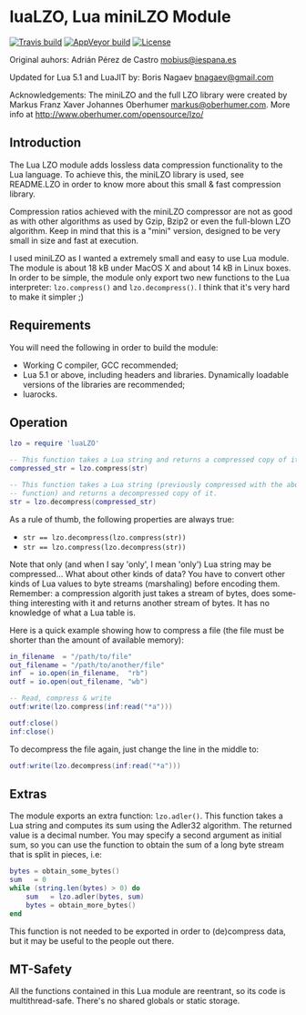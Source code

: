 # luaLZO, Lua miniLZO Module

[![Travis build][travis-badge]][travis-page]
[![AppVeyor build][appveyor-badge]][appveyor-page]
[![License][license]](LICENSE)

[license]: https://img.shields.io/badge/License-GPL2-brightgreen.png
[travis-page]: https://travis-ci.org/starius/luaLZO
[travis-badge]: https://travis-ci.org/starius/luaLZO.png
[appveyor-page]: https://ci.appveyor.com/project/starius/luaLZO
[appveyor-badge]: https://ci.appveyor.com/api/projects/status/25c553lmnp8tkgn6

Original auhors:
    Adrián Pérez de Castro <mobius@iespana.es>

Updated for Lua 5.1 and LuaJIT by:
    Boris Nagaev <bnagaev@gmail.com>

Acknowledgements:
    The miniLZO and the full LZO library were created by
    Markus Franz Xaver Johannes Oberhumer <markus@oberhumer.com>.
    More info at http://www.oberhumer.com/opensource/lzo/

## Introduction

The Lua LZO module adds lossless data compression functionality to the Lua
language.  To achieve this, the miniLZO library is used, see README.LZO in
order to know more about this small & fast compression library.

Compression ratios achieved with the miniLZO compressor are not as good as
with other  algorithms as used by  Gzip, Bzip2 or  even the full-blown LZO
algorithm. Keep in mind that this is a "mini" version, designed to be very
small in size and fast at execution.

I used miniLZO  as I wanted a extremely  small and easy  to use Lua module.
The module is  about 18 kB under  MacOS X and about  14 kB in  Linux boxes.
In order to be simple, the module only export two new functions to the Lua
interpreter:  `lzo.compress()` and `lzo.decompress()`.
I think that it's very hard to make it simpler ;)


## Requirements

You will need the following in order to build the module:

  * Working C compiler, GCC recommended;
  * Lua 5.1 or above, including headers and libraries. Dynamically
    loadable versions of the libraries are recommended;
  * luarocks.

## Operation

```lua
lzo = require 'luaLZO'

-- This function takes a Lua string and returns a compressed copy of it.
compressed_str = lzo.compress(str)

-- This function takes a Lua string (previously compressed with the above
-- function) and returns a decompressed copy of it.
str = lzo.decompress(compressed_str)
```

As a rule of thumb, the following properties are always true:

  * `str == lzo.decompress(lzo.compress(str))`
  * `str == lzo.compress(lzo.decompress(str))`

Note that only (and when I say 'only', I mean  'only') Lua string may be
compressed...  What about other kinds of data? You have to convert other
kinds of  Lua values to byte streams  (marshaling)  before encoding them.
Remember: a compression algorith just takes a stream of bytes, does some-
thing interesting with it and returns another stream of bytes. It has no
knowledge of what a Lua table is.

Here is a quick example showing how to compress a file (the file must be
shorter than the amount of available memory):

```lua
in_filename  = "/path/to/file"
out_filename = "/path/to/another/file"
inf  = io.open(in_filename,  "rb")
outf = io.open(out_filename, "wb")

-- Read, compress & write
outf:write(lzo.compress(inf:read("*a")))

outf:close()
inf:close()
```

To decompress the file again, just change the line in the middle to:

```lua
outf:write(lzo.decompress(inf:read("*a")))
```

## Extras

The module exports an extra function: `lzo.adler()`.  This function takes a
Lua string and computes its sum using the Adler32 algorithm. The returned
value is a decimal number.  You may specify a second argument  as initial
sum, so you can use the function  to obtain the sum of a long byte stream
that is split in pieces, i.e:

```lua
bytes = obtain_some_bytes()
sum   = 0
while (string.len(bytes) > 0) do
    sum   = lzo.adler(bytes, sum)
    bytes = obtain_more_bytes()
end
```

This function is not needed to be  exported in order to (de)compress data,
but it may be useful to the people out there.

## MT-Safety

All the functions contained in this Lua module are reentrant, so its code
is multithread-safe. There's no shared globals or static storage.
